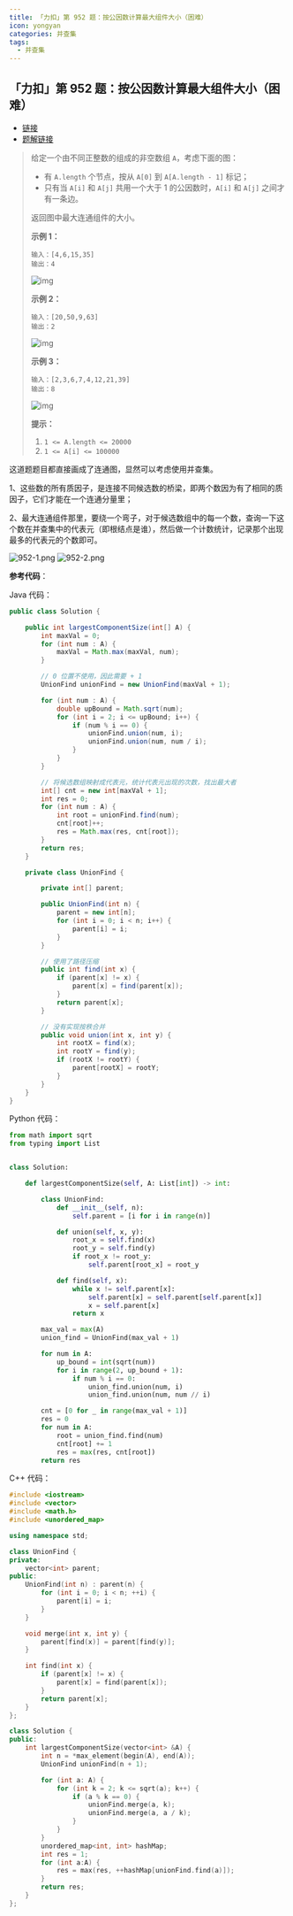 ```yaml
---
title: 「力扣」第 952 题：按公因数计算最大组件大小（困难）
icon: yongyan
categories: 并查集
tags:
  - 并查集
---
```


## 「力扣」第 952 题：按公因数计算最大组件大小（困难）

+ [链接](https://leetcode-cn.com/problems/largest-component-size-by-common-factor/)
+ [题解链接](https://leetcode-cn.com/problems/largest-component-size-by-common-factor/solution/bing-cha-ji-java-python-by-liweiwei1419/)

> 给定一个由不同正整数的组成的非空数组 `A`，考虑下面的图：
>
> - 有 `A.length` 个节点，按从 `A[0]` 到 `A[A.length - 1]` 标记；
> - 只有当 `A[i]` 和 `A[j]` 共用一个大于 1 的公因数时，`A[i]` 和 `A[j]` 之间才有一条边。
>
> 返回图中最大连通组件的大小。
>
> 
>
> **示例 1：**
>
> ```
> 输入：[4,6,15,35]
> 输出：4
> ```
>
> ![img](https://assets.leetcode-cn.com/aliyun-lc-upload/uploads/2018/12/01/ex1.png)
>
> **示例 2：**
>
> ```
> 输入：[20,50,9,63]
> 输出：2
> ```
>
> ![img](https://assets.leetcode-cn.com/aliyun-lc-upload/uploads/2018/12/01/ex2.png)
>
> **示例 3：**
>
> ```
> 输入：[2,3,6,7,4,12,21,39]
> 输出：8
> ```
>
> ![img](https://assets.leetcode-cn.com/aliyun-lc-upload/uploads/2018/12/01/ex3.png) 
>
> **提示：**
>
> 1. `1 <= A.length <= 20000`
> 2. `1 <= A[i] <= 100000`
>

这道题题目都直接画成了连通图，显然可以考虑使用并查集。

1、这些数的所有质因子，是连接不同候选数的桥梁，即两个数因为有了相同的质因子，它们才能在一个连通分量里；

2、最大连通组件那里，要绕一个弯子，对于候选数组中的每一个数，查询一下这个数在并查集中的代表元（即根结点是谁），然后做一个计数统计，记录那个出现最多的代表元的个数即可。

![952-1.png](https://pic.leetcode-cn.com/ca07130ef4f7e002de91efa0b9962cbf18d8277ffa7f744023c4f64c16d78cb4-952-1.png)
![952-2.png](https://pic.leetcode-cn.com/6b5d0fafdc0764918e57c8bc378ae96c0a0ac445612b70f249481e7402df31d0-952-2.png)



**参考代码**：

Java 代码：

```java
public class Solution {

    public int largestComponentSize(int[] A) {
        int maxVal = 0;
        for (int num : A) {
            maxVal = Math.max(maxVal, num);
        }

        // 0 位置不使用，因此需要 + 1
        UnionFind unionFind = new UnionFind(maxVal + 1);

        for (int num : A) {
            double upBound = Math.sqrt(num);
            for (int i = 2; i <= upBound; i++) {
                if (num % i == 0) {
                    unionFind.union(num, i);
                    unionFind.union(num, num / i);
                }
            }
        }

        // 将候选数组映射成代表元，统计代表元出现的次数，找出最大者
        int[] cnt = new int[maxVal + 1];
        int res = 0;
        for (int num : A) {
            int root = unionFind.find(num);
            cnt[root]++;
            res = Math.max(res, cnt[root]);
        }
        return res;
    }

    private class UnionFind {

        private int[] parent;

        public UnionFind(int n) {
            parent = new int[n];
            for (int i = 0; i < n; i++) {
                parent[i] = i;
            }
        }

        // 使用了路径压缩
        public int find(int x) {
            if (parent[x] != x) {
                parent[x] = find(parent[x]);
            }
            return parent[x];
        }

        // 没有实现按秩合并
        public void union(int x, int y) {
            int rootX = find(x);
            int rootY = find(y);
            if (rootX != rootY) {
                parent[rootX] = rootY;
            }
        }
    }
}
```

Python 代码：

```python
from math import sqrt
from typing import List


class Solution:

    def largestComponentSize(self, A: List[int]) -> int:

        class UnionFind:
            def __init__(self, n):
                self.parent = [i for i in range(n)]

            def union(self, x, y):
                root_x = self.find(x)
                root_y = self.find(y)
                if root_x != root_y:
                    self.parent[root_x] = root_y

            def find(self, x):
                while x != self.parent[x]:
                    self.parent[x] = self.parent[self.parent[x]]
                    x = self.parent[x]
                return x

        max_val = max(A)
        union_find = UnionFind(max_val + 1)

        for num in A:
            up_bound = int(sqrt(num))
            for i in range(2, up_bound + 1):
                if num % i == 0:
                    union_find.union(num, i)
                    union_find.union(num, num // i)

        cnt = [0 for _ in range(max_val + 1)]
        res = 0
        for num in A:
            root = union_find.find(num)
            cnt[root] += 1
            res = max(res, cnt[root])
        return res
```

C++ 代码：

```cpp
#include <iostream>
#include <vector>
#include <math.h>
#include <unordered_map>

using namespace std;

class UnionFind {
private:
    vector<int> parent;
public:
    UnionFind(int n) : parent(n) {
        for (int i = 0; i < n; ++i) {
            parent[i] = i;
        }
    }

    void merge(int x, int y) {
        parent[find(x)] = parent[find(y)];
    }

    int find(int x) {
        if (parent[x] != x) {
            parent[x] = find(parent[x]);
        }
        return parent[x];
    }
};

class Solution {
public:
    int largestComponentSize(vector<int> &A) {
        int n = *max_element(begin(A), end(A));
        UnionFind unionFind(n + 1);

        for (int a: A) {
            for (int k = 2; k <= sqrt(a); k++) {
                if (a % k == 0) {
                    unionFind.merge(a, k);
                    unionFind.merge(a, a / k);
                }
            }
        }
        unordered_map<int, int> hashMap;
        int res = 1;
        for (int a:A) {
            res = max(res, ++hashMap[unionFind.find(a)]);
        }
        return res;
    }
};
```


